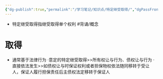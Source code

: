 ```yaml
---
{"dg-publish":true,"permalink":"/学习笔记/知识点/特定继受取得/","dgPassFrontmatter":true}
---
```


- 特定继受取得指继受取得单个权利 #背诵/概念 
# 取得
- 通常基于法律行为
·意定的特定继受取得>>所有权让与行为、债权让与行为
·直接依法发生>>如债权让与时保证权利或者担保物权依法随同移转于受让人，保证人履行担保责任后主债权法定移转于保证人
